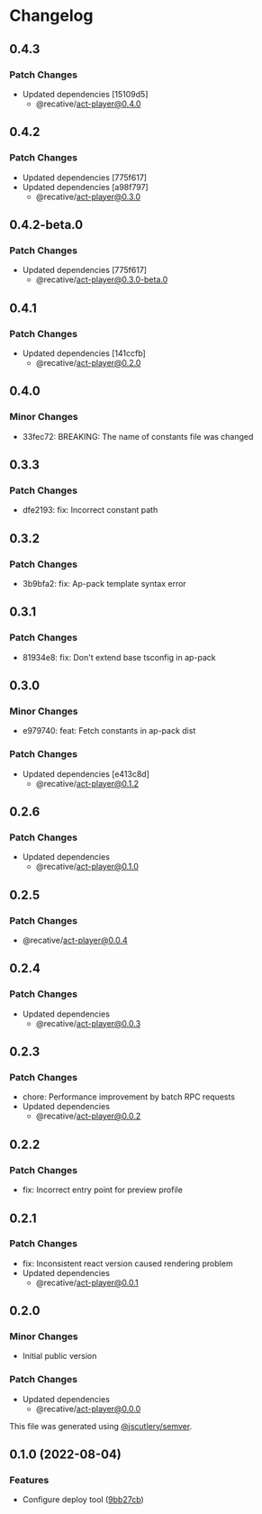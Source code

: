 # Changelog

## 0.4.3

### Patch Changes

- Updated dependencies [15109d5]
  - @recative/act-player@0.4.0

## 0.4.2

### Patch Changes

- Updated dependencies [775f617]
- Updated dependencies [a98f797]
  - @recative/act-player@0.3.0

## 0.4.2-beta.0

### Patch Changes

- Updated dependencies [775f617]
  - @recative/act-player@0.3.0-beta.0

## 0.4.1

### Patch Changes

- Updated dependencies [141ccfb]
  - @recative/act-player@0.2.0

## 0.4.0

### Minor Changes

- 33fec72: BREAKING: The name of constants file was changed

## 0.3.3

### Patch Changes

- dfe2193: fix: Incorrect constant path

## 0.3.2

### Patch Changes

- 3b9bfa2: fix: Ap-pack template syntax error

## 0.3.1

### Patch Changes

- 81934e8: fix: Don't extend base tsconfig in ap-pack

## 0.3.0

### Minor Changes

- e979740: feat: Fetch constants in ap-pack dist

### Patch Changes

- Updated dependencies [e413c8d]
  - @recative/act-player@0.1.2

## 0.2.6

### Patch Changes

- Updated dependencies
  - @recative/act-player@0.1.0

## 0.2.5

### Patch Changes

- @recative/act-player@0.0.4

## 0.2.4

### Patch Changes

- Updated dependencies
  - @recative/act-player@0.0.3

## 0.2.3

### Patch Changes

- chore: Performance improvement by batch RPC requests
- Updated dependencies
  - @recative/act-player@0.0.2

## 0.2.2

### Patch Changes

- fix: Incorrect entry point for preview profile

## 0.2.1

### Patch Changes

- fix: Inconsistent react version caused rendering problem
- Updated dependencies
  - @recative/act-player@0.0.1

## 0.2.0

### Minor Changes

- Initial public version

### Patch Changes

- Updated dependencies
  - @recative/act-player@0.0.0

This file was generated using [@jscutlery/semver](https://github.com/jscutlery/semver).

## 0.1.0 (2022-08-04)

### Features

- Configure deploy tool ([9bb27cb](https://github.com/recative/recative-system/commit/9bb27cb7512d097b7d4e385876db3e90a8da24ec))
